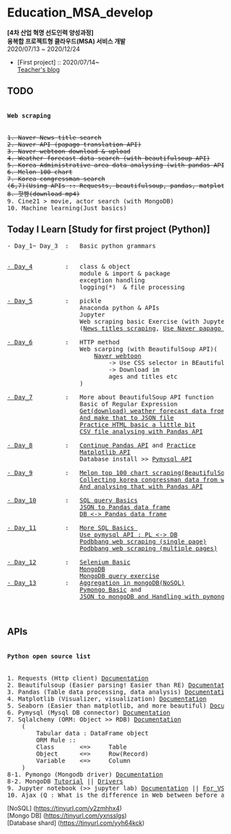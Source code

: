 # Education_MSA_develop
**[4차 산업 혁명 선도인력 양성과정]** <br>
**융복합 프로젝트형 클라우드(MSA) 서비스 개발** <br>
2020/07/13 ~ 2020/12/24<br>

* [First project] :: 2020/07/14~<br>
<a href = 'https://blog.naver.com/vega2k'>Teacher's blog</a>

## TODO
<pre>
<h4>Web scraping</h4>
<del>1. Naver News title search</del>
<del>2. Naver API (papago translation API)</del>
<del>3. Naver webtoon download & upload</del>
<del>4. Weather forecast data search (with beautifulsoup API)</del>
<del>5. Korea Administrative area data analysing (with pandas API, csv data handling)</del>
<del>6. Melon 100 chart</del>
<del>7. Korea congressman search</del>
<del>(6,7)(Using APIs :: Requests, beautifulsoup, pandas, matplotlib, seaborn, pymysql(MariaDB), sqlalchemy)</del>
<del>8. 팟빵(download mp4)</del>
9. Cine21 > movie, actor search (with MongoDB)
10. Machine learning(Just basics)
</pre>

## Today I Learn [Study for first project (Python)]
<pre>
- Day_1~ Day_3  :   Basic python grammars<br>

<a href = "./Practice/Day_004">- Day_4</a>         :   class & object
                    module & import & package
                    exception handling
                    logging(*)  & file processing

<a href = "./Practice/Day_005">- Day_5</a>         :   pickle
                    Anaconda python & APIs
                    Jupyter
                    Web scraping basic Exercise (with Jupyter)
                    (<a href = "./Practice/Day_005/NHN_service_search.ipynb">News titles scraping</a>, <a href = "./Practice/Day_005/NHN_service_search.ipynb">Use Naver papago API</a>)

<a href = "./Practice/Day_006">- Day_6</a>         :   HTTP method
                    Web scarping (with BeautifulSoup API)(
                        <a href = "./Practice/Day_006/NHN_webtoon_scraper.ipynb">Naver webtoon</a>
                            -> Use CSS selector in BEautifulSoup
                            -> Download im
                            ages and titles etc
                    )

<a href = "./Practice/Day_007">- Day_7</a>         :   More about BeautifulSoup API function
                    Basic of Regular Expression
                    <a href = "./Practice/Day_007/weather_web_scraping.ipynb">Get(download) weather forecast data from web</a>
                    <a href = "./Practice/Day_007/my_weather.json">And make that to JSON file</a>
                    <a href = "./Practice/Day_007/table_practice.html">Practice HTML basic a little bit</a>
                    <a href = "./Practice/Day_007/pandas_ex.ipynb">CSV file analysing with Pandas API</a>

<a href = "./Practice/Day_008">- Day_8</a>         :   <a href = "./Practice/Day_008/pandas_cont.ipynb">Continue Pandas API</a> and <a href = "./Practice/Day_008/pandas_ex.ipynb">Practice</a>
                    <a href = "./Practice/Day_008/matplotlib_ex.ipynb">Matplotlib API</a>
                    Database install >> <a href = "./Practice/Day_008/pymysql_ex.ipynb">Pymysql API</a>

<a href = "./Practice/Day_009">- Day_9</a>         :   <a href = "./Practice/Day_009/melon_scraping.ipynb">Melon top 100 chart scraping(BeautifulSoup API)</a>
                    <a href = "./Practice/Day_009/congressman_scarping.ipynb">Collecting korea congressman data from web(BeautifulSoup API)</a>
                    <a href = "./Practice/Day_009/congressman_scarping.ipynb">And analysing that with Pandas API</a>

<a href = "./Practice/Day_010">- Day_10</a>        :   <a href="./Practice/Day_010/query_ex.md">SQL query Basics</a>
                    <a href = "./Practice/Day_010/melon_songs_to_db.ipynb">JSON to Pandas data frame</a>
                    <a href ="./Practice/Day_010/congressman_cont.ipynb">DB <-> Pandas data frame</a>

<a href = "./Practice/Day_011">- Day_11</a>        :   <a href = "./Practice/Day_011/sql_ex.md">More SQL Basics </a>
                    <a href = "./Practice/Day_011/pymysql_ex.ipynb">Use pymysql API : PL <-> DB</a>
                    <a href = "./Practice/Day_011/web_scraping_mp3_podbbang">Podbbang web scraping (single page)</a>
                    <a href = "./Practice/Day_011/advanced_web_scraping_mp3_podbbang">Podbbang web scraping (multiple pages)</a>
  
<a href = "./Practice/Day_012">- Day_12</a>        :   <a href = "./Practice/Day_012/selenium_ex.ipynb">Selenium Basic</a>
                    <a href = './docs/mongodb_pymongo/1.mongodb_basic_open.ipynb'>MongoDB</a>
                    <a href = '/Practice/Day_012/mongoDB_sql_ex.md'>MongoDB query exercise</a>
<a href = "./Practice/Day_013">- Day_13</a>        :   <a href = "./Practice/Day_013/mongodb_sql_aggregate_ex.md">Aggregation in mongoDB(NoSQL)</a>
                    <a href = "./Practice/Day_013/pymongo_basic.ipynb">Pymongo Basic</a> and
                    <a href = "./Practice/Day_013/json_to_mongodb_and_use.ipynb">JSON to mongoDB and Handling with pymongo</a>
                    

</pre>                 

## APIs
<pre>
<h4>Python open source list</h4>
1. Requests (Http client) <a href = 'https://requests.readthedocs.io/en/master/'>Documentation</a>
2. Beautifulsoup (Easier parsing! Easier than RE) <a href='https://www.crummy.com/software/BeautifulSoup/bs4/doc/'>Documentation</a>
3. Pandas (Table data processing, data analysis) <a href='https://pandas.pydata.org/'>Documentation</a>
4. Matplotlib (Visualizer, visualization) <a href='https://matplotlib.org/'>Documentation</a>
5. Seaborn (Easier than matplotlib, and more beautiful) <a href='https://seaborn.pydata.org/'>Documentation</a>
6. Pymysql (Mysql DB connector) <a href = 'https://pymysql.readthedocs.io/en/latest/' >Documentation</a>
7. Sqlalchemy (ORM: Object >> RDB) <a href='https://docs.sqlalchemy.org/en/13/'>Documentation</a>
    (
        Tabular data : DataFrame object
        ORM Rule :: 
        Class       <=>     Table
        Object      <=>     Row(Record)
        Variable    <=>     Column
    )
8-1. Pymongo (Mongodb driver) <a href= 'https://pymongo.readthedocs.io/en/stable/'>Documentation</a>
8-2. MongoDB <a href = 'https://docs.mongodb.com/manual/tutorial/getting-started/'>Tutorial</a> || <a href = 'https://docs.mongodb.com/drivers/pymongo'>Drivers</a>
9. Jupyter notebook (>> jupyter lab) <a href = "https://jupyter-notebook.readthedocs.io/en/stable/">Documentation</a> || <a href = "https://code.visualstudio.com/docs/python/jupyter-support">For_VScode</a>
10. Ajax (Q : What is the difference in Web between before and after the Ajax?) <a href = "./Practice/Day_9/congressman_scarping.ipynb">Short explain</a>
</pre>


[NoSQL] (https://tinyurl.com/y2zmhhx4) <br>
[Mongo DB] (https://tinyurl.com/yxnsslgs) <br>
[Database shard] (https://tinyurl.com/yyh64kck) <br>

